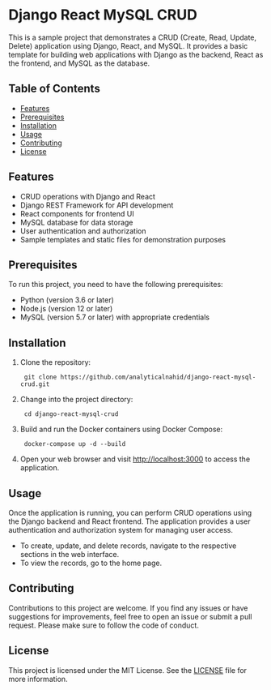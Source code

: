 # Django React MySQL CRUD

This is a sample project that demonstrates a CRUD (Create, Read, Update, Delete) application using Django, React, and MySQL. It provides a basic template for building web applications with Django as the backend, React as the frontend, and MySQL as the database.

## Table of Contents

- [Features](#features)
- [Prerequisites](#prerequisites)
- [Installation](#installation)
- [Usage](#usage)
- [Contributing](#contributing)
- [License](#license)

## Features

- CRUD operations with Django and React
- Django REST Framework for API development
- React components for frontend UI
- MySQL database for data storage
- User authentication and authorization
- Sample templates and static files for demonstration purposes

## Prerequisites

To run this project, you need to have the following prerequisites:

- Python (version 3.6 or later)
- Node.js (version 12 or later)
- MySQL (version 5.7 or later) with appropriate credentials

## Installation

1. Clone the repository:

        git clone https://github.com/analyticalnahid/django-react-mysql-crud.git



2. Change into the project directory:

        cd django-react-mysql-crud


3. Build and run the Docker containers using Docker Compose:

        docker-compose up -d --build


4. Open your web browser and visit [http://localhost:3000](http://localhost:3000) to access the application.

## Usage

Once the application is running, you can perform CRUD operations using the Django backend and React frontend. The application provides a user authentication and authorization system for managing user access.

- To create, update, and delete records, navigate to the respective sections in the web interface.
- To view the records, go to the home page.

## Contributing

Contributions to this project are welcome. If you find any issues or have suggestions for improvements, feel free to open an issue or submit a pull request. Please make sure to follow the code of conduct.

## License

This project is licensed under the MIT License. See the [LICENSE](LICENSE) file for more information.
